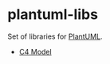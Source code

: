 # plantuml-libs

Set of libraries for [PlantUML](http://plantuml.com).

- [C4 Model](c4model/README.md)
